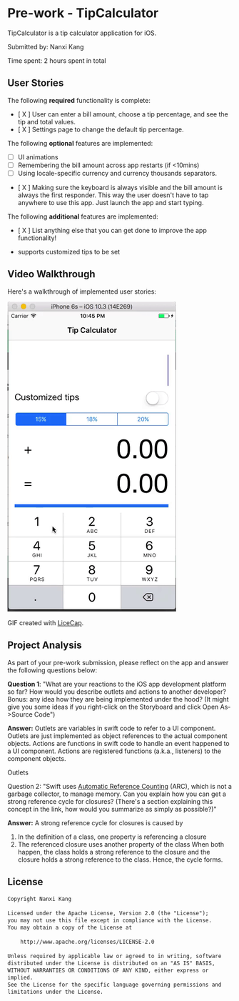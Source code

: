 # Pre-work - TipCalculator

TipCalculator is a tip calculator application for iOS.

Submitted by: Nanxi Kang

Time spent: 2 hours spent in total

## User Stories

The following **required** functionality is complete:

* [ X ] User can enter a bill amount, choose a tip percentage, and see the tip and total values.
* [ X ] Settings page to change the default tip percentage.

The following **optional** features are implemented:
* [ ] UI animations
* [ ] Remembering the bill amount across app restarts (if <10mins)
* [ ] Using locale-specific currency and currency thousands separators.
* [ X ] Making sure the keyboard is always visible and the bill amount is always the first responder. This way the user doesn't have to tap anywhere to use this app. Just launch the app and start typing.

The following **additional** features are implemented:

- [ X ] List anything else that you can get done to improve the app functionality!
* supports customized tips to be set

## Video Walkthrough 

Here's a walkthrough of implemented user stories:

<img src='https://github.com/knx1029/TipCalculator/blob/master/Demo.gif' title='Video Walkthrough' width='' alt='Video Walkthrough' />

GIF created with [LiceCap](http://www.cockos.com/licecap/).

## Project Analysis

As part of your pre-work submission, please reflect on the app and answer the following questions below:

**Question 1**: "What are your reactions to the iOS app development platform so far? How would you describe outlets and actions to another developer? Bonus: any idea how they are being implemented under the hood? (It might give you some ideas if you right-click on the Storyboard and click Open As->Source Code")

**Answer:** 
Outlets are variables in swift code to refer to a UI component. Outlets are just implemented as object references to the actual component objects.
Actions are functions in swift code to handle an event happened to a UI component. Actions are registered functions (a.k.a., listeners) to the component objects.

Outlets

Question 2: "Swift uses [Automatic Reference Counting](https://developer.apple.com/library/content/documentation/Swift/Conceptual/Swift_Programming_Language/AutomaticReferenceCounting.html#//apple_ref/doc/uid/TP40014097-CH20-ID49) (ARC), which is not a garbage collector, to manage memory. Can you explain how you can get a strong reference cycle for closures? (There's a section explaining this concept in the link, how would you summarize as simply as possible?)"

**Answer:**
A strong reference cycle for closures is caused by 
1) In the definition of a class, one property is referencing a closure
2) The referenced closure uses another property of the class
When both happen, the class holds a strong reference to the closure and the closure holds a strong reference to the class. Hence, the cycle forms.


## License

    Copyright Nanxi Kang 

    Licensed under the Apache License, Version 2.0 (the "License");
    you may not use this file except in compliance with the License.
    You may obtain a copy of the License at

        http://www.apache.org/licenses/LICENSE-2.0

    Unless required by applicable law or agreed to in writing, software
    distributed under the License is distributed on an "AS IS" BASIS,
    WITHOUT WARRANTIES OR CONDITIONS OF ANY KIND, either express or implied.
    See the License for the specific language governing permissions and
    limitations under the License.